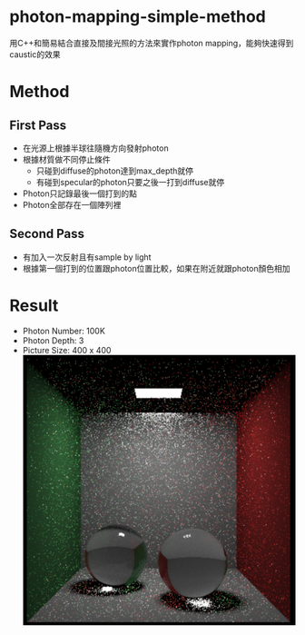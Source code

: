 # photon-mapping-simple-method
用C++和簡易結合直接及間接光照的方法來實作photon mapping，能夠快速得到caustic的效果
# Method
## First Pass
* 在光源上根據半球往隨機方向發射photon  
* 根據材質做不同停止條件  
  * 只碰到diffuse的photon達到max_depth就停  
  * 有碰到specular的photon只要之後一打到diffuse就停  
* Photon只記錄最後一個打到的點  
* Photon全部存在一個陣列裡  
## Second Pass
* 有加入一次反射且有sample by light  
* 根據第一個打到的位置跟photon位置比較，如果在附近就跟photon顏色相加  
# Result
* Photon Number: 100K
* Photon Depth: 3
* Picture Size: 400 x 400  
![image](https://github.com/zz4634266/photon-mapping/blob/main/pm.png?raw=true)
